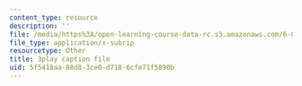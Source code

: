 ```yaml
---
content_type: resource
description: ''
file: /media/https%3A/open-learning-course-data-rc.s3.amazonaws.com/6-006-introduction-to-algorithms-spring-2020/5f5418aa88d83ce0d7186cfe71f5890b_TDo3r5M1LNo.srt
file_type: application/x-subrip
resourcetype: Other
title: 3play caption file
uid: 5f5418aa-88d8-3ce0-d718-6cfe71f5890b
---
```

